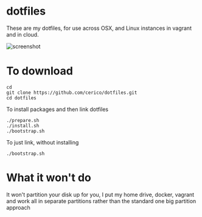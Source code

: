 # dotfiles

These are my dotfiles, for use across OSX, and Linux instances in vagrant and in cloud.

![screenshot](https://cooper.nyc3.digitaloceanspaces.com/screenshots/layout.jpeg)


# To download

```
cd
git clone https://github.com/cerico/dotfiles.git
cd dotfiles
```

To install packages and then link dotfiles

```
./prepare.sh
./install.sh
./bootstrap.sh
```

To just link, without installing

```
./bootstrap.sh
```

# What it won't do

It won't partition your disk up for you, I put my home drive, docker, vagrant and work all in separate partitions rather than the standard one big partition approach


